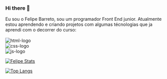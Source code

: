 ### Hi there 👋

Eu sou o Felipe Barreto, sou um programador Front End junior. Atualmente estou aprendendo e criando projetos com algumas técnologias que ja aprendi com o decorrer do curso:
<br>
<br>
<img src="https://img.shields.io/badge/HTML5-E34F26?style=for-the-badge&logo=html5&logoColor=white" alt="html-logo"/>
<br>
<img src="https://img.shields.io/badge/CSS3-1572B6?style=for-the-badge&logo=css3&logoColor=white" alt="css-logo"/>
<br>
<img src="https://img.shields.io/badge/JavaScript-F7DF1E?style=for-the-badge&logo=javascript&logoColor=black" alt="js-logo"/>


[![Felipe Stats](https://github-readme-stats.vercel.app/api?username=felipebarreto69)](https://github.com/anuraghazra/github-readme-stats)

[![Top Langs](https://github-readme-stats.vercel.app/api/top-langs/?username=felipebarreto69)](https://github.com/anuraghazra/github-readme-stats)
